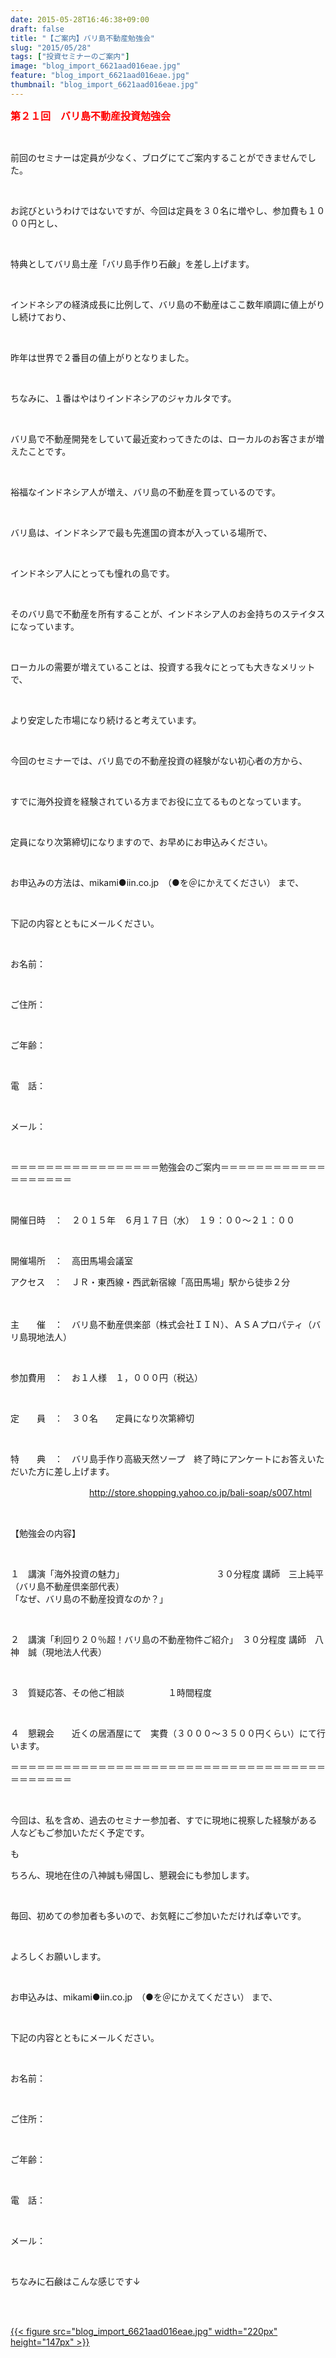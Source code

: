 ```yaml
---
date: 2015-05-28T16:46:38+09:00
draft: false
title: "【ご案内】バリ島不動産勉強会"
slug: "2015/05/28"
tags: ["投資セミナーのご案内"]
image: "blog_import_6621aad016eae.jpg"
feature: "blog_import_6621aad016eae.jpg"
thumbnail: "blog_import_6621aad016eae.jpg"
---
```

<p><font color="#ff0000" size="3"><strong>第２１回　バリ島不動産投資勉強会</strong></font></p><br/><p>前回のセミナーは定員が少なく、ブログにてご案内することができませんでした。</p><br/><p>お詫びというわけではないですが、今回は定員を３０名に増やし、参加費も１０００円とし、</p><br/><p>特典としてバリ島土産「バリ島手作り石鹸」を差し上げます。</p><br/><p>インドネシアの経済成長に比例して、バリ島の不動産はここ数年順調に値上がりし続けており、</p><br/><p>昨年は世界で２番目の値上がりとなりました。</p><br/><p>ちなみに、１番はやはりインドネシアのジャカルタです。</p><br/><p>バリ島で不動産開発をしていて最近変わってきたのは、ローカルのお客さまが増えたことです。</p><br/><p>裕福なインドネシア人が増え、バリ島の不動産を買っているのです。</p><br/><p>バリ島は、インドネシアで最も先進国の資本が入っている場所で、</p><br/><p>インドネシア人にとっても憧れの島です。</p><br/><p>そのバリ島で不動産を所有することが、インドネシア人のお金持ちのステイタスになっています。</p><br/><p>ローカルの需要が増えていることは、投資する我々にとっても大きなメリットで、</p><br/><p>より安定した市場になり続けると考えています。</p><br/><p>今回のセミナーでは、バリ島での不動産投資の経験がない初心者の方から、</p><br/><p>すでに海外投資を経験されている方までお役に立てるものとなっています。</p><br/><p>定員になり次第締切になりますので、お早めにお申込みください。</p><br/><p>お申込みの方法は、mikami●iin.co.jp　（●を＠にかえてください） まで、</p><br/><p>下記の内容とともにメールください。</p><br/><p>お名前：</p><br/><p>ご住所：</p><br/><p>ご年齢：</p><br/><p>電　話：</p><br/><p>メール：</p><br/><p>＝＝＝＝＝＝＝＝＝＝＝＝＝＝＝＝＝勉強会のご案内＝＝＝＝＝＝＝＝＝＝＝＝＝＝＝＝＝＝＝</p><br/><p>開催日時　：　２０１５年　６月１７日（水）　１９：００～２１：００</p><br/><p>開催場所　：　高田馬場会議室<br/></p><p>アクセス　：　ＪＲ・東西線・西武新宿線「高田馬場」駅から徒歩２分</p><p>　　　　　　　</p><p>主　　催　：　バリ島不動産倶楽部（株式会社ＩＩＮ）、ＡＳＡプロパティ（バリ島現地法人）</p><br/><p>参加費用　：　お１人様　１，０００円（税込）</p><br/><p>定　　員　：　３０名　　定員になり次第締切</p><br/><p>特　　典　：　バリ島手作り高級天然ソープ　終了時にアンケートにお答えいただいた方に差し上げます。</p><p>　　　　　　　　　<a href="s007.html">http://store.shopping.yahoo.co.jp/bali-soap/s007.html</a> </p><br/><p>【勉強会の内容】</p><br/><p>１　講演「海外投資の魅力」　　　　　　　　　　　３０分程度 講師　三上純平（バリ島不動産倶楽部代表）<br/>「なぜ、バリ島の不動産投資なのか？」</p><br/><p>２　講演「利回り２０％超！バリ島の不動産物件ご紹介」　３０分程度 講師　八神　誠（現地法人代表）</p><br/><p>３　質疑応答、その他ご相談　　　　　１時間程度</p><br/><p>４　懇親会　　近くの居酒屋にて　実費（３０００～３５００円くらい）にて行います。<br/></p><p>＝＝＝＝＝＝＝＝＝＝＝＝＝＝＝＝＝＝＝＝＝＝＝＝＝＝＝＝＝＝＝＝＝＝＝＝＝＝＝＝＝＝＝</p><br/><p>今回は、私を含め、過去のセミナー参加者、すでに現地に視察した経験がある人などもご参加いただく予定です。</p><p>も</p><p>ちろん、現地在住の八神誠も帰国し、懇親会にも参加します。</p><br/><p>毎回、初めての参加者も多いので、お気軽にご参加いただければ幸いです。</p><br/><p>よろしくお願いします。</p><br/><p>お申込みは、mikami●iin.co.jp　（●を＠にかえてください） まで、</p><br/><p>下記の内容とともにメールください。</p><br/><p>お名前：</p><br/><p>ご住所：</p><br/><p>ご年齢：</p><br/><p>電　話：</p><br/><p>メール：</p><br/><p>ちなみに石鹸はこんな感じです↓</p><br/><p><br/><a href="blog_import_6621aad1a304a.jpg">{{< figure src="blog_import_6621aad016eae.jpg" width="220px" height="147px" >}}</a> <br/></p>

